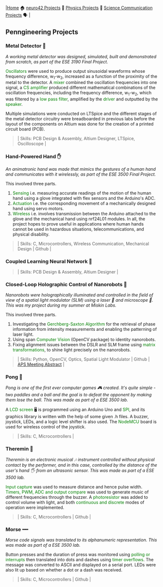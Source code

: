 |[Home](https://tarunyaa.github.io) 🏠    [neuro42 Projects](https://tarunyaa.github.io/neuro42-projects/) 📡     [Physics Projects](https://tarunyaa.github.io/physics-projects/) 🔭     [Science Communication Projects](https://tarunyaa.github.io/science-communication-projects/) 🗣  |

## Penngineering Projects

### Metal Detector 🤘
*A working metal detector was designed, simulated, built and demonstrated from scratch, as part of the ESE 3190 Final Project.*

<span style="color:green">Oscillators</span> were used to produce output sinusoidal waveforms whose frequency difference, w<sub>1</sub>-w<sub>2</sub>, increased as a function of the proximity of the metal to the detector. A <span style="color:green">mixer</span> combined the oscillation frequencies into one signal, a <span style="color:green">CS amplifier</span> produced different mathematical combinations of the oscillation frequencies, including the frequency difference, w<sub>1</sub>-w<sub>2</sub>, which was filtered by a <span style="color:green">low pass filter</span>, amplified by the <span style="color:green">driver</span> and outputted by the <span style="color:green">speaker</span>.

Multiple simulations were conducted on LTSpice and the different stages of the metal detector circuitry were breadboarded in previous labs before the layout of the components on Altium was done for the creation of a printed circuit board (PCB). 

> | Skills: PCB Design & Assembly, Altium Designer, LTSpice, Oscilloscope |

### Hand-Powered Hand ✋
*An animatronic hand was made that mimics the gestures of a human hand and communicates with it wirelessly, as part of the ESE 3500 Final Project.*

This involved three parts.
1. <span style="color:green">Sensing</span> i.e. measuring accurate readings of the motion of the human hand using a glove integrated with flex sensors and the Arduino's ADC.
2. <span style="color:green">Actuation</span> i.e. the corresponding movement of a mechanically designed hand using servo motors.
3. <span style="color:green">Wireless</span> i.e. involves transmission between the Arduino attached to the glove and the mechanical hand using nrf24L01 modules.
In all, the project hopes to prove useful in applications where human hands cannot be used in hazardous situations, telecommunications, and physical disability. 

> | Skills: C, Microcontrollers, Wireless Communication, Mechanical Design | Github |

### Coupled Learning Neural Network 🧠
> | Skills: PCB Design & Assembly, Altium Designer |

### Closed-Loop Holographic Control of Nanorobots 🤖
*Nanorobots were holographically illuminated and controlled in the field of view of a spatial light modulator (SLM) using a laser 🚨 and microscope 🔬. This was my project during my summer at Miskin Labs.*

This involved three parts.
1. Investigating the <span style="color:green">Gerchberg-Saxton Algorithm</span> for the retrieval of phase information from intensity measurements and enabling the patterning of laser light.
2. Using span <span style="color:green">Computer Vision</span> (OpenCV package) to identity nanorobots.
3. Fixing alignment issues between the DSLR and SLM frame using <span style="color:green">matrix transformations</span>, to shine light precisely on the nanorobots.

> | Skills: Python, OpenCV, Optics, Spatial Light Modulator | Github | [APS Meeting Abstract](https://meetings.aps.org/Meeting/MAR23/Session/Y10.5) |

### Pong 🏓
*Pong is one of the first ever computer games 🎮 created. It's quite simple - two paddles and a ball and the goal is to defeat the opponent by making them lose the ball. This was made as part of a ESE 3500 lab.*

A <span style="color:green">LCD screen</span> 🖥 is programmed using an Arduino Uno and <span style="color:green">SPI</span>, and its graphics library is written with the help of some given .h files. A buzzer, joystick, LEDs, and a logic level shifter is also used. The <span style="color:green">NodeMCU</span> board is used for wireless control of the joystick.

> | Skills: C, Microcontrollers |

### Theremin 🎵
*Theremin is an electronic musical 🎶 instrument controlled without physical contact by the performer, and in this case, controlled by the distance of the user's hand 🖐 from an ultrasonic sensor. This was made as part of a ESE 3500 lab.*

<span style="color:green">Input capture</span> was used to measure distance and hence pulse width. <span style="color:green">Timers, PWM, ADC and output compare </span>was used to generate music of different frequencies through the buzzer. A <span style="color:green">photoresistor</span> was added to control volume with light, and both <span style="color:green">continuous and discrete</span> modes of operation were implemented.

> | Skills: C, Microcontrollers | Github |

### Morse ┉┉
*Morse code signals was translated to its alphanumeric representation. This was made as part of a ESE 3500 lab.*

Button presses and the duration of press was monitored using <span style="color:green">polling or interrupts</span> then translated into dots and dashes using <span style="color:green">timer overflows</span>. The message was converted to ASCII and displayed on a serial port. LEDs were also lit up based on whether a dot or a dash was received.

> | Skills: C, Microcontrollers | Github |
